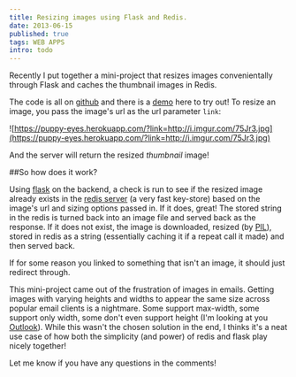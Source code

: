 ```yaml
---
title: Resizing images using Flask and Redis.
date: 2013-06-15
published: true
tags: WEB APPS
intro: todo
---
```

Recently I put together a mini-project that resizes images convenientally through Flask and caches the thumbnail images in Redis.

The code is all on [github](https://github.com/cameronmaske/puppy-eyes) and there is a [demo](http://puppy-eyes.herokuapp.com/) here to try out! To resize an image, you pass the image's url as the url parameter `link`:

![https://puppy-eyes.herokuapp.com/?link=http://i.imgur.com/75Jr3.jpg](https://puppy-eyes.herokuapp.com/?link=http://i.imgur.com/75Jr3.jpg)

And the server will return the resized *thumbnail* image!

##So how does it work?

Using [flask](http://flask.pocoo.org/) on the backend, a check is run to see if the resized image already exists in the [redis server](http://redis.io/) (a very fast key-store) based on the image's url and sizing options passed in. If it does, great! The stored string in the redis is turned back into an image file and served back as the response.
If it does not exist, the image is downloaded, resized (by [PIL](http://www.pythonware.com/products/pil/)), stored in redis as a string (essentially caching it if a repeat call it made) and then served back.

If for some reason you linked to something that isn't an image, it should just redirect through.

This mini-project came out of the frustration of images in emails. Getting images with varying heights and widths to appear the same size across popular email clients is a nightmare. Some support max-width, some support only width, some don't even support height (I'm looking at you [Outlook](http://www.campaignmonitor.com/css/)).
While this wasn't the chosen solution in the end, I thinks it's a neat use case of how both the simplicity (and power) of redis and flask play nicely together!

Let me know if you have any questions in the comments!